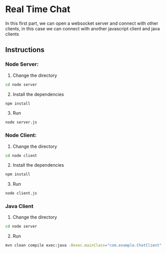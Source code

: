 # Real Time Chat
In this first part, we can open a websocket server and connect with other clients, in this case we can connect with another javascript client and java clients

## Instructions
### Node Server:
1. Change the directory
```bash
cd node server
```
2. Install the dependencies
```bash
npm install
```
3. Run
```bash
node server.js
```
### Node Client:
1. Change the directory
```bash
cd node client
```
2. Install the dependencies
```bash
npm install
```
3. Run
```bash
node client.js
```
### Java Client
1. Change the directory
```bash
cd node server
```
2. Run
```bash
mvn clean compile exec:java -Dexec.mainClass="com.example.ChatClient"
```